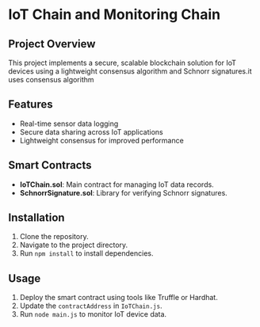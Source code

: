 # IoT Chain and Monitoring Chain

## Project Overview
This project implements a secure, scalable blockchain solution for IoT devices using a lightweight consensus algorithm and Schnorr signatures.it uses consensus algorithm


## Features
- Real-time sensor data logging
- Secure data sharing across IoT applications
- Lightweight consensus for improved performance

## Smart Contracts
- **IoTChain.sol**: Main contract for managing IoT data records.
- **SchnorrSignature.sol**: Library for verifying Schnorr signatures.

## Installation
1. Clone the repository.
2. Navigate to the project directory.
3. Run `npm install` to install dependencies.

## Usage
1. Deploy the smart contract using tools like Truffle or Hardhat.
2. Update the `contractAddress` in `IoTChain.js`.
3. Run `node main.js` to monitor IoT device data.

